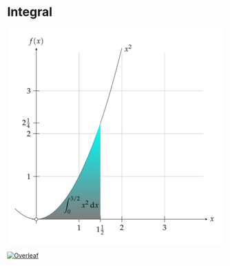 # Integral

![integral](integral.png)

[![Overleaf](https://img.shields.io/badge/View_on_Overleaf-028526?logo=overleaf&labelColor=white)](https://www.overleaf.com/read/kvsnhvqkzmgq)
